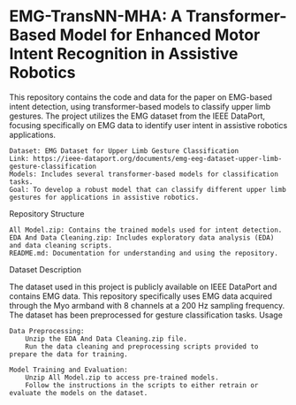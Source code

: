 # EMG-TransNN-MHA: A Transformer-Based Model for Enhanced Motor Intent Recognition in Assistive Robotics

This repository contains the code and data for the paper on EMG-based intent detection, using transformer-based models to classify upper limb gestures. The project utilizes the EMG dataset from the IEEE DataPort, focusing specifically on EMG data to identify user intent in assistive robotics applications.

    Dataset: EMG Dataset for Upper Limb Gesture Classification
    Link: https://ieee-dataport.org/documents/emg-eeg-dataset-upper-limb-gesture-classification
    Models: Includes several transformer-based models for classification tasks.
    Goal: To develop a robust model that can classify different upper limb gestures for applications in assistive robotics.

Repository Structure

    All Model.zip: Contains the trained models used for intent detection.
    EDA And Data Cleaning.zip: Includes exploratory data analysis (EDA) and data cleaning scripts.
    README.md: Documentation for understanding and using the repository.

Dataset Description

The dataset used in this project is publicly available on IEEE DataPort and contains EMG data. This repository specifically uses EMG data acquired through the Myo armband with 8 channels at a 200 Hz sampling frequency. The dataset has been preprocessed for gesture classification tasks.
Usage

    Data Preprocessing:
        Unzip the EDA And Data Cleaning.zip file.
        Run the data cleaning and preprocessing scripts provided to prepare the data for training.

    Model Training and Evaluation:
        Unzip All Model.zip to access pre-trained models.
        Follow the instructions in the scripts to either retrain or evaluate the models on the dataset.
